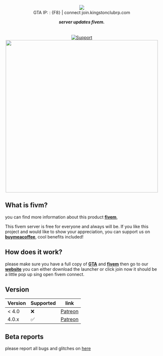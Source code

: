 <div align="center">
  <img src=https://i.imgur.com/I1R95V0.png" align="center">
  <br>
   </strong>GTA IP: :  {F8} | connect join.kingstonclubrp.com</strong></strong>
                                                    
  <strong><i>server updates fivem.</i></strong>
  <br>
  <br>
  <br>
  <a href="https://discord.gg/H4psSn8F">
    <img src="https://img.shields.io/discord/930699031691284522.svg?label=Discord&logo=Discord&colorB=7289da&style=for-the-badge" alt="Support">
  </a>
<br>
<img src='https://i.imgur.com/sQxGMLA.jpg' align='center' width=500>
</div>
                                                                                                                                               

## What is fivm?

you can find more information about this product **[fivem](https://fivem.net/)**,


This fivem server is free for everyone and always will be. If you like this project and would like to show your appreciation, you can support us on **[buymeacoffee](https://www.buymeacoffee.com/kingstonclubrp)**, cool benefits included! 

## How does it work?

please make sure you have a full copy of [**GTA**](https://store.rockstargames.com/en/game/buy-grand-theft-auto-the-trilogy-the-definitive-edition?_gl=1*h74ndd*_ga*MTM5NzQ3OTEzNi4xNjQ0NjMwNTE3*_ga_PJQ2JYZDQC*MTY0NDYzMDUxNi4xLjEuMTY0NDYzMDUxNy4w) and [**fivem**](https://fivem.net/) then go to our [**website**](https://kingstonclubrp.com/) you can either download the launcher or click join now it should be a little pop up sing open fivem connect.


## Version
                                                          
| Version | Supported          | link          |
| ------- | ------------------ | ------------------ |
| < 4.0   | :x:                |[Patreon](https://github.com/kingstonclubstudio/kingstonclubrp/releases) |
| 4.0.x   | :white_check_mark: |[Patreon](#) |


## Beta reports
please report all bugs and glitches on [here](https://github.com/kingstonclubstudio/kingstonclubrp/pulls)
                                                                                                                                              
